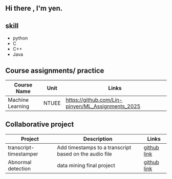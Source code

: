 ## Hi there , I'm yen.

## skill
- python
- C
- C++
- Java
## Course assignments/ practice
| Course Name | Unit | Links |
|---------|-------------|-------|
|Machine Learning|NTUEE|https://github.com/Lin-pinyen/ML_Assignments_2025|
## Collaborative project
| Project | Description | Links |
|---------|-------------|-------|
|  transcript-timestamper    |  Add timestamps to a transcript based on the audio file    |  [github link](https://github.com/ShamrockLee/transcript-timestamper)  |
|   Abnormal detection    |   data mining final project | [github link](https://github.com/xup6y7vup/DataMining_Project)  |


<!--
**Lin-pinyen/Lin-pinyen** is a ✨ _special_ ✨ repository because its `README.md` (this file) appears on your GitHub profile.

Here are some ideas to get you started:

- 🔭 I’m currently working on ...
- 🌱 I’m currently learning ...
- 👯 I’m looking to collaborate on ...
- 🤔 I’m looking for help with ...
- 💬 Ask me about ...
- 📫 How to reach me: ...
- 😄 Pronouns: ...
- ⚡ Fun fact: ...
-->
